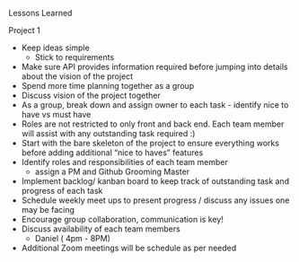 
Lessons Learned

Project 1
- Keep ideas simple
    - Stick to requirements
- Make sure API provides information required before jumping into details about the vision of the project
- Spend more time planning together as a group 
- Discuss vision of the project together
- As a group, break down and assign owner to each task - identify nice to have vs must have 
- Roles are not restricted to only front and back end. Each team member will assist with any outstanding task required :)
- Start with the bare skeleton of the project to ensure everything works before adding additional “nice to haves” features 
- Identify roles and responsibilities of each team member
  - assign a PM and Github Grooming Master 
- Implement backlog/  kanban board to keep track of outstanding task and progress of each task
- Schedule weekly meet ups to present progress / discuss any issues one may be facing 
- Encourage group collaboration, communication is key!
- Discuss availability of each team members 
    - Daniel ( 4pm - 8PM)
- Additional Zoom meetings will be schedule as per needed 
